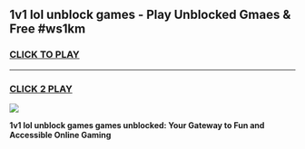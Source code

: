 
## 1v1 lol unblock games - Play Unblocked Gmaes & Free #ws1km
<h3>
<a href="https://news.freeplayer.one?title=1v1_lol_unblock_games&ref=24F">CLICK TO PLAY</a></h3>
<hr>

<h3>
<a href="https://news.freeplayer.one?title=1v1_lol_unblock_games&ref=24F">CLICK 2 PLAY</a>
  
</h3>

<a href="https://news.freeplayer.one?title=1v1_lol_unblock_games&ref=24F/"><img src="https://clearcache.store/games.png"></a>


**1v1 lol unblock games games unblocked: Your Gateway to Fun and Accessible Online Gaming**
